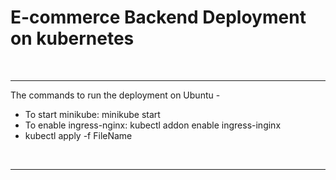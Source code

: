 <h1>E-commerce Backend Deployment on kubernetes</h1><br>

********

The commands to run the deployment on Ubuntu - <br>

<ul>
	<li>
		To start minikube:
			minikube start
	</li>
	<li>
		To enable ingress-nginx:
			kubectl addon enable ingress-inginx
	</li>
	<li> kubectl apply -f FileName </li>
</ul><br>

**********

